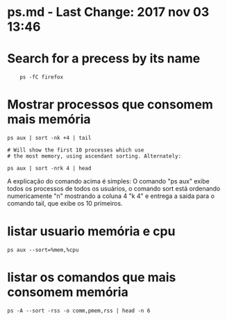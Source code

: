 # ps.md - Last Change: 2017 nov 03 13:46

# Search for a precess by its name

		ps -fC firefox

# Mostrar processos que consomem mais memória

    ps aux | sort -nk +4 | tail

    # Will show the first 10 processes which use
    # the most memory, using ascendant sorting. Alternately:

    ps aux | sort -nrk 4 | head

A explicação do comando acima é simples:
O comando "ps aux" exibe todos os processos de todos os usuários, o comando
sort está ordenando numericamente "n" mostrando a coluna 4 "k 4" e entrega a
saida para o comando tail, que exibe os 10 primeiros.

# listar usuario memória e cpu

    ps aux --sort=%mem,%cpu

# listar os comandos que mais consomem memória

    ps -A --sort -rss -o comm,pmem,rss | head -n 6


